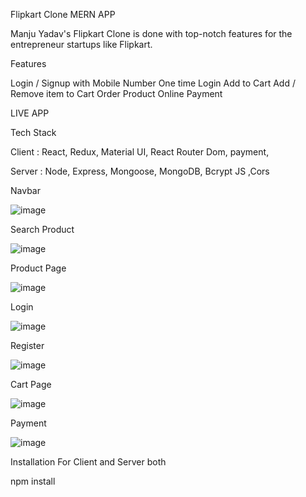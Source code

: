 Flipkart Clone MERN APP

Manju Yadav's Flipkart Clone is done with top-notch features for the entrepreneur startups like Flipkart.

Features

Login / Signup with Mobile Number
One time Login 
Add to Cart
Add / Remove item to Cart
Order Product
Online Payment


LIVE APP

Tech Stack

Client :   React, Redux, Material UI,  React Router Dom, payment,

Server :  Node, Express, Mongoose, MongoDB,  Bcrypt JS ,Cors

Navbar 

![image](https://github.com/manju145/Flipcard/assets/110039298/b9222b0b-006a-4343-a9b4-e87e563db12c)

Search Product

![image](https://github.com/manju145/Flipcard/assets/110039298/71fffba1-1988-4d84-9eb7-283be4dfdb24)

Product Page

![image](https://github.com/manju145/Flipcard/assets/110039298/e059e1eb-ec1f-4e67-aa04-32254ebae35a)

Login

![image](https://github.com/manju145/Flipcard/assets/110039298/7f16f203-047b-42a1-82c5-771d367f517a)

Register

![image](https://github.com/manju145/Flipcard/assets/110039298/9c21319a-4098-46b2-9215-5905f2c2094f)


Cart Page

![image](https://github.com/manju145/Flipcard/assets/110039298/f792b2c5-aee9-4ebd-8a7c-c827f82108a5)

Payment 

![image](https://github.com/manju145/Flipcard/assets/110039298/fa72fe6d-cbf9-477a-bfb4-b5c3455f11c3)


Installation
For Client and Server both

  npm install



